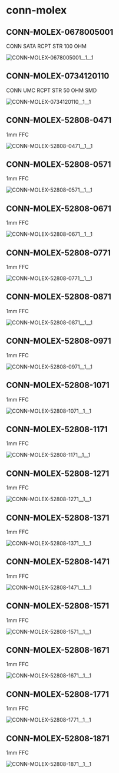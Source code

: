 # conn-molex

## CONN-MOLEX-0678005001
CONN SATA RCPT STR 100 OHM

![CONN-MOLEX-0678005001__1__1](/images/conn-molex__CONN-MOLEX-0678005001__1__1.png?raw=true) 

## CONN-MOLEX-0734120110
CONN UMC RCPT STR 50 OHM SMD

![CONN-MOLEX-0734120110__1__1](/images/conn-te__CONN-BNC-1-1337543-0__1__1.png?raw=true) 

## CONN-MOLEX-52808-0471
1mm FFC

![CONN-MOLEX-52808-0471__1__1](/images/conn-molex__CONN-MOLEX-52808-0471__1__1.png?raw=true) 

## CONN-MOLEX-52808-0571
1mm FFC

![CONN-MOLEX-52808-0571__1__1](/images/conn-molex__CONN-MOLEX-52808-0571__1__1.png?raw=true) 

## CONN-MOLEX-52808-0671
1mm FFC

![CONN-MOLEX-52808-0671__1__1](/images/conn-molex__CONN-MOLEX-52808-0671__1__1.png?raw=true) 

## CONN-MOLEX-52808-0771
1mm FFC

![CONN-MOLEX-52808-0771__1__1](/images/conn-molex__CONN-MOLEX-52808-0771__1__1.png?raw=true) 

## CONN-MOLEX-52808-0871
1mm FFC

![CONN-MOLEX-52808-0871__1__1](/images/conn-molex__CONN-MOLEX-52808-0871__1__1.png?raw=true) 

## CONN-MOLEX-52808-0971
1mm FFC

![CONN-MOLEX-52808-0971__1__1](/images/conn-molex__CONN-MOLEX-52808-0971__1__1.png?raw=true) 

## CONN-MOLEX-52808-1071
1mm FFC

![CONN-MOLEX-52808-1071__1__1](/images/conn-molex__CONN-MOLEX-52808-1071__1__1.png?raw=true) 

## CONN-MOLEX-52808-1171
1mm FFC

![CONN-MOLEX-52808-1171__1__1](/images/conn-molex__CONN-MOLEX-52808-1171__1__1.png?raw=true) 

## CONN-MOLEX-52808-1271
1mm FFC

![CONN-MOLEX-52808-1271__1__1](/images/conn-molex__CONN-MOLEX-52808-1271__1__1.png?raw=true) 

## CONN-MOLEX-52808-1371
1mm FFC

![CONN-MOLEX-52808-1371__1__1](/images/conn-molex__CONN-MOLEX-52808-1371__1__1.png?raw=true) 

## CONN-MOLEX-52808-1471
1mm FFC

![CONN-MOLEX-52808-1471__1__1](/images/conn-molex__CONN-MOLEX-52808-1471__1__1.png?raw=true) 

## CONN-MOLEX-52808-1571
1mm FFC

![CONN-MOLEX-52808-1571__1__1](/images/conn-molex__CONN-MOLEX-52808-1571__1__1.png?raw=true) 

## CONN-MOLEX-52808-1671
1mm FFC

![CONN-MOLEX-52808-1671__1__1](/images/conn-molex__CONN-MOLEX-52808-1671__1__1.png?raw=true) 

## CONN-MOLEX-52808-1771
1mm FFC

![CONN-MOLEX-52808-1771__1__1](/images/conn-molex__CONN-MOLEX-52808-1771__1__1.png?raw=true) 

## CONN-MOLEX-52808-1871
1mm FFC

![CONN-MOLEX-52808-1871__1__1](/images/conn-molex__CONN-MOLEX-52808-1871__1__1.png?raw=true) 

